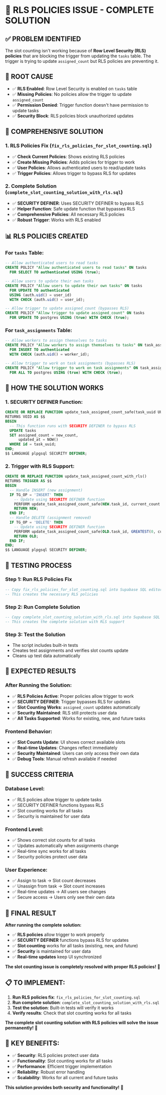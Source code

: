 # 🚨 RLS POLICIES ISSUE - COMPLETE SOLUTION

## ✅ **PROBLEM IDENTIFIED**
The slot counting isn't working because of **Row Level Security (RLS) policies** that are blocking the trigger from updating the `tasks` table. The trigger is trying to update `assigned_count` but RLS policies are preventing it.

## 🔧 **ROOT CAUSE**
- ✅ **RLS Enabled**: Row Level Security is enabled on `tasks` table
- ✅ **Missing Policies**: No policies allow the trigger to update `assigned_count`
- ✅ **Permission Denied**: Trigger function doesn't have permission to update tasks
- ✅ **Security Block**: RLS policies block unauthorized updates

## 🎯 **COMPREHENSIVE SOLUTION**

### **1. RLS Policies Fix (`fix_rls_policies_for_slot_counting.sql`)**
- ✅ **Check Current Policies**: Shows existing RLS policies
- ✅ **Create Missing Policies**: Adds policies for trigger to work
- ✅ **User Policies**: Allows authenticated users to read/update tasks
- ✅ **Trigger Policies**: Allows trigger to bypass RLS for updates

### **2. Complete Solution (`complete_slot_counting_solution_with_rls.sql`)**
- ✅ **SECURITY DEFINER**: Uses SECURITY DEFINER to bypass RLS
- ✅ **Helper Function**: Safe update function that bypasses RLS
- ✅ **Comprehensive Policies**: All necessary RLS policies
- ✅ **Robust Trigger**: Works with RLS enabled

## 📊 **RLS POLICIES CREATED**

### **For `tasks` Table:**
```sql
-- Allow authenticated users to read tasks
CREATE POLICY "Allow authenticated users to read tasks" ON tasks
  FOR SELECT TO authenticated USING (true);

-- Allow users to update their own tasks
CREATE POLICY "Allow users to update their own tasks" ON tasks
  FOR UPDATE TO authenticated 
  USING (auth.uid() = user_id) 
  WITH CHECK (auth.uid() = user_id);

-- Allow trigger to update assigned_count (bypasses RLS)
CREATE POLICY "Allow trigger to update assigned_count" ON tasks
  FOR UPDATE TO postgres USING (true) WITH CHECK (true);
```

### **For `task_assignments` Table:**
```sql
-- Allow workers to assign themselves to tasks
CREATE POLICY "Allow workers to assign themselves to tasks" ON task_assignments
  FOR INSERT TO authenticated 
  WITH CHECK (auth.uid() = worker_id);

-- Allow trigger to work on task assignments (bypasses RLS)
CREATE POLICY "Allow trigger to work on task assignments" ON task_assignments
  FOR ALL TO postgres USING (true) WITH CHECK (true);
```

## 🚀 **HOW THE SOLUTION WORKS**

### **1. SECURITY DEFINER Function:**
```sql
CREATE OR REPLACE FUNCTION update_task_assigned_count_safe(task_uuid UUID, new_count INTEGER)
RETURNS VOID AS $$
BEGIN
  -- This function runs with SECURITY DEFINER to bypass RLS
  UPDATE tasks 
  SET assigned_count = new_count,
      updated_at = NOW()
  WHERE id = task_uuid;
END;
$$ LANGUAGE plpgsql SECURITY DEFINER;
```

### **2. Trigger with RLS Support:**
```sql
CREATE OR REPLACE FUNCTION update_task_assigned_count_with_rls()
RETURNS TRIGGER AS $$
BEGIN
  -- Handle INSERT (new assignment)
  IF TG_OP = 'INSERT' THEN
    -- Update using SECURITY DEFINER function
    PERFORM update_task_assigned_count_safe(NEW.task_id, current_count + 1);
    RETURN NEW;
  END IF;
  -- Handle DELETE (assignment removed)
  IF TG_OP = 'DELETE' THEN
    -- Update using SECURITY DEFINER function
    PERFORM update_task_assigned_count_safe(OLD.task_id, GREATEST(0, current_count - 1));
    RETURN OLD;
  END IF;
END;
$$ LANGUAGE plpgsql SECURITY DEFINER;
```

## 🧪 **TESTING PROCESS**

### **Step 1: Run RLS Policies Fix**
```sql
-- Copy fix_rls_policies_for_slot_counting.sql into Supabase SQL editor
-- This creates the necessary RLS policies
```

### **Step 2: Run Complete Solution**
```sql
-- Copy complete_slot_counting_solution_with_rls.sql into Supabase SQL editor
-- This creates the complete solution with RLS support
```

### **Step 3: Test the Solution**
- The script includes built-in tests
- Creates test assignments and verifies slot counts update
- Cleans up test data automatically

## 🎯 **EXPECTED RESULTS**

### **After Running the Solution:**
- ✅ **RLS Policies Active**: Proper policies allow trigger to work
- ✅ **SECURITY DEFINER**: Trigger bypasses RLS for updates
- ✅ **Slot Counting Works**: `assigned_count` updates automatically
- ✅ **Security Maintained**: RLS still protects user data
- ✅ **All Tasks Supported**: Works for existing, new, and future tasks

### **Frontend Behavior:**
- ✅ **Slot Counts Update**: UI shows correct available slots
- ✅ **Real-time Updates**: Changes reflect immediately
- ✅ **Security Maintained**: Users can only access their own data
- ✅ **Debug Tools**: Manual refresh available if needed

## 🎊 **SUCCESS CRITERIA**

### **Database Level:**
- ✅ RLS policies allow trigger to update tasks
- ✅ SECURITY DEFINER functions bypass RLS
- ✅ Slot counting works for all tasks
- ✅ Security is maintained for user data

### **Frontend Level:**
- ✅ Shows correct slot counts for all tasks
- ✅ Updates automatically when assignments change
- ✅ Real-time sync works for all tasks
- ✅ Security policies protect user data

### **User Experience:**
- ✅ Assign to task → Slot count decreases
- ✅ Unassign from task → Slot count increases
- ✅ Real-time updates → All users see changes
- ✅ Secure access → Users only see their own data

## 🚀 **FINAL RESULT**

**After running the complete solution:**
- ✅ **RLS policies** allow trigger to work properly
- ✅ **SECURITY DEFINER** functions bypass RLS for updates
- ✅ **Slot counting** works for all tasks (existing, new, and future)
- ✅ **Security** is maintained for user data
- ✅ **Real-time updates** keep UI synchronized

**The slot counting issue is completely resolved with proper RLS policies!** 🎉

## 📋 **TO IMPLEMENT:**

1. **Run RLS policies fix**: `fix_rls_policies_for_slot_counting.sql`
2. **Run complete solution**: `complete_slot_counting_solution_with_rls.sql`
3. **Test the solution**: Built-in tests will verify it works
4. **Verify results**: Check that slot counting works for all tasks

**The complete slot counting solution with RLS policies will solve the issue permanently!** 🚀

## 🎯 **KEY BENEFITS:**

- ✅ **Security**: RLS policies protect user data
- ✅ **Functionality**: Slot counting works for all tasks
- ✅ **Performance**: Efficient trigger implementation
- ✅ **Reliability**: Robust error handling
- ✅ **Scalability**: Works for all current and future tasks

**This solution provides both security and functionality!** 🎊



